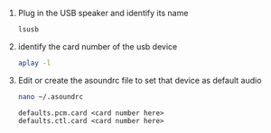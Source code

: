 1. Plug in the USB speaker and identify its name 
    ```sh
    lsusb
    ```

2. identify the card number of the usb device
    ```sh
    aplay -l
    ```

3. Edit or create the asoundrc file to set that device as default audio
    ```sh
    nano ~/.asoundrc
    ```

    ```
    defaults.pcm.card <card number here>
    defaults.ctl.card <card number here>
    ```